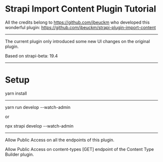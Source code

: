 # Strapi Import Content Plugin Tutorial
All the credits belong to https://github.com/jbeuckm who developed this wonderful plugin: https://github.com/jbeuckm/strapi-plugin-import-content

----

The current plugin only introduced some new UI changes on the original plugin. 

Based on strapi-beta: 19.4

----  

# Setup

yarn install

------

yarn run develop --watch-admin 

or
 
 npx strapi develop --watch-admin

-----

Allow Public Access on all the endpoints of this plugin.

Allow Public Access on content-types [GET] endpoint of the Content Type Builder plugin.
